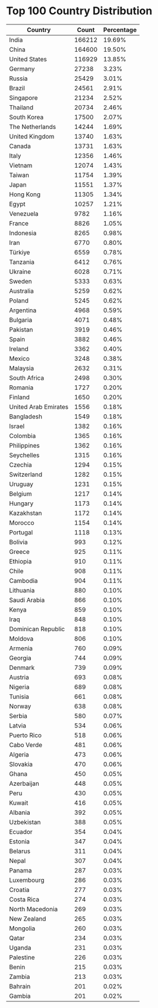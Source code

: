 # Top 100 Country Distribution
| Country | Count | Percentage |
|----|----|----|
| India | 166212 | 19.69% |
| China | 164600 | 19.50% |
| United States | 116929 | 13.85% |
| Germany | 27238 | 3.23% |
| Russia | 25429 | 3.01% |
| Brazil | 24561 | 2.91% |
| Singapore | 21234 | 2.52% |
| Thailand | 20734 | 2.46% |
| South Korea | 17500 | 2.07% |
| The Netherlands | 14244 | 1.69% |
| United Kingdom | 13740 | 1.63% |
| Canada | 13731 | 1.63% |
| Italy | 12356 | 1.46% |
| Vietnam | 12074 | 1.43% |
| Taiwan | 11754 | 1.39% |
| Japan | 11551 | 1.37% |
| Hong Kong | 11305 | 1.34% |
| Egypt | 10257 | 1.21% |
| Venezuela | 9782 | 1.16% |
| France | 8826 | 1.05% |
| Indonesia | 8265 | 0.98% |
| Iran | 6770 | 0.80% |
| Türkiye | 6559 | 0.78% |
| Tanzania | 6412 | 0.76% |
| Ukraine | 6028 | 0.71% |
| Sweden | 5333 | 0.63% |
| Australia | 5259 | 0.62% |
| Poland | 5245 | 0.62% |
| Argentina | 4968 | 0.59% |
| Bulgaria | 4071 | 0.48% |
| Pakistan | 3919 | 0.46% |
| Spain | 3882 | 0.46% |
| Ireland | 3362 | 0.40% |
| Mexico | 3248 | 0.38% |
| Malaysia | 2632 | 0.31% |
| South Africa | 2498 | 0.30% |
| Romania | 1727 | 0.20% |
| Finland | 1650 | 0.20% |
| United Arab Emirates | 1556 | 0.18% |
| Bangladesh | 1549 | 0.18% |
| Israel | 1382 | 0.16% |
| Colombia | 1365 | 0.16% |
| Philippines | 1362 | 0.16% |
| Seychelles | 1315 | 0.16% |
| Czechia | 1294 | 0.15% |
| Switzerland | 1282 | 0.15% |
| Uruguay | 1231 | 0.15% |
| Belgium | 1217 | 0.14% |
| Hungary | 1173 | 0.14% |
| Kazakhstan | 1172 | 0.14% |
| Morocco | 1154 | 0.14% |
| Portugal | 1118 | 0.13% |
| Bolivia | 993 | 0.12% |
| Greece | 925 | 0.11% |
| Ethiopia | 910 | 0.11% |
| Chile | 908 | 0.11% |
| Cambodia | 904 | 0.11% |
| Lithuania | 880 | 0.10% |
| Saudi Arabia | 866 | 0.10% |
| Kenya | 859 | 0.10% |
| Iraq | 848 | 0.10% |
| Dominican Republic | 818 | 0.10% |
| Moldova | 806 | 0.10% |
| Armenia | 760 | 0.09% |
| Georgia | 744 | 0.09% |
| Denmark | 739 | 0.09% |
| Austria | 693 | 0.08% |
| Nigeria | 689 | 0.08% |
| Tunisia | 661 | 0.08% |
| Norway | 638 | 0.08% |
| Serbia | 580 | 0.07% |
| Latvia | 534 | 0.06% |
| Puerto Rico | 518 | 0.06% |
| Cabo Verde | 481 | 0.06% |
| Algeria | 473 | 0.06% |
| Slovakia | 470 | 0.06% |
| Ghana | 450 | 0.05% |
| Azerbaijan | 448 | 0.05% |
| Peru | 430 | 0.05% |
| Kuwait | 416 | 0.05% |
| Albania | 392 | 0.05% |
| Uzbekistan | 388 | 0.05% |
| Ecuador | 354 | 0.04% |
| Estonia | 347 | 0.04% |
| Belarus | 311 | 0.04% |
| Nepal | 307 | 0.04% |
| Panama | 287 | 0.03% |
| Luxembourg | 286 | 0.03% |
| Croatia | 277 | 0.03% |
| Costa Rica | 274 | 0.03% |
| North Macedonia | 269 | 0.03% |
| New Zealand | 265 | 0.03% |
| Mongolia | 260 | 0.03% |
| Qatar | 234 | 0.03% |
| Uganda | 231 | 0.03% |
| Palestine | 226 | 0.03% |
| Benin | 215 | 0.03% |
| Zambia | 213 | 0.03% |
| Bahrain | 201 | 0.02% |
| Gambia | 201 | 0.02% |
